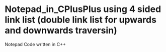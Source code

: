 # Notepad_in_CPlusPlus using 4 sided link list (double link list for upwards and downwards traversin)
Notepad Code written in C++
